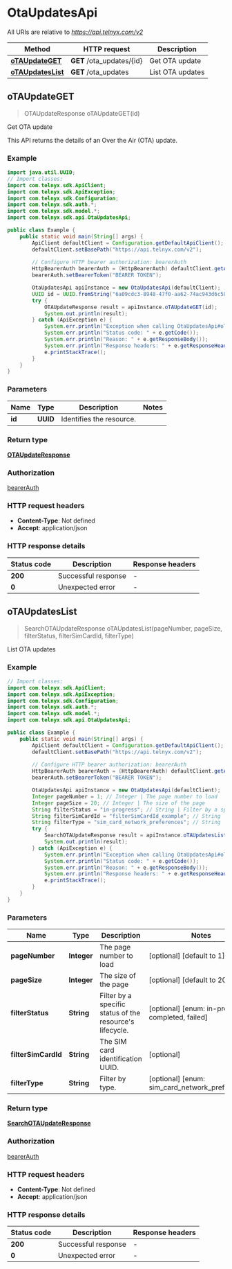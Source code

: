 # OtaUpdatesApi

All URIs are relative to *https://api.telnyx.com/v2*

Method | HTTP request | Description
------------- | ------------- | -------------
[**oTAUpdateGET**](OtaUpdatesApi.md#oTAUpdateGET) | **GET** /ota_updates/{id} | Get OTA update
[**oTAUpdatesList**](OtaUpdatesApi.md#oTAUpdatesList) | **GET** /ota_updates | List OTA updates



## oTAUpdateGET

> OTAUpdateResponse oTAUpdateGET(id)

Get OTA update

This API returns the details of an Over the Air (OTA) update.

### Example

```java
import java.util.UUID;
// Import classes:
import com.telnyx.sdk.ApiClient;
import com.telnyx.sdk.ApiException;
import com.telnyx.sdk.Configuration;
import com.telnyx.sdk.auth.*;
import com.telnyx.sdk.model.*;
import com.telnyx.sdk.api.OtaUpdatesApi;

public class Example {
    public static void main(String[] args) {
        ApiClient defaultClient = Configuration.getDefaultApiClient();
        defaultClient.setBasePath("https://api.telnyx.com/v2");
        
        // Configure HTTP bearer authorization: bearerAuth
        HttpBearerAuth bearerAuth = (HttpBearerAuth) defaultClient.getAuthentication("bearerAuth");
        bearerAuth.setBearerToken("BEARER TOKEN");

        OtaUpdatesApi apiInstance = new OtaUpdatesApi(defaultClient);
        UUID id = UUID.fromString("6a09cdc3-8948-47f0-aa62-74ac943d6c58"); // UUID | Identifies the resource.
        try {
            OTAUpdateResponse result = apiInstance.oTAUpdateGET(id);
            System.out.println(result);
        } catch (ApiException e) {
            System.err.println("Exception when calling OtaUpdatesApi#oTAUpdateGET");
            System.err.println("Status code: " + e.getCode());
            System.err.println("Reason: " + e.getResponseBody());
            System.err.println("Response headers: " + e.getResponseHeaders());
            e.printStackTrace();
        }
    }
}
```

### Parameters


Name | Type | Description  | Notes
------------- | ------------- | ------------- | -------------
 **id** | **UUID**| Identifies the resource. |

### Return type

[**OTAUpdateResponse**](OTAUpdateResponse.md)

### Authorization

[bearerAuth](../README.md#bearerAuth)

### HTTP request headers

- **Content-Type**: Not defined
- **Accept**: application/json

### HTTP response details
| Status code | Description | Response headers |
|-------------|-------------|------------------|
| **200** | Successful response |  -  |
| **0** | Unexpected error |  -  |


## oTAUpdatesList

> SearchOTAUpdateResponse oTAUpdatesList(pageNumber, pageSize, filterStatus, filterSimCardId, filterType)

List OTA updates

### Example

```java
// Import classes:
import com.telnyx.sdk.ApiClient;
import com.telnyx.sdk.ApiException;
import com.telnyx.sdk.Configuration;
import com.telnyx.sdk.auth.*;
import com.telnyx.sdk.model.*;
import com.telnyx.sdk.api.OtaUpdatesApi;

public class Example {
    public static void main(String[] args) {
        ApiClient defaultClient = Configuration.getDefaultApiClient();
        defaultClient.setBasePath("https://api.telnyx.com/v2");
        
        // Configure HTTP bearer authorization: bearerAuth
        HttpBearerAuth bearerAuth = (HttpBearerAuth) defaultClient.getAuthentication("bearerAuth");
        bearerAuth.setBearerToken("BEARER TOKEN");

        OtaUpdatesApi apiInstance = new OtaUpdatesApi(defaultClient);
        Integer pageNumber = 1; // Integer | The page number to load
        Integer pageSize = 20; // Integer | The size of the page
        String filterStatus = "in-progress"; // String | Filter by a specific status of the resource's lifecycle.
        String filterSimCardId = "filterSimCardId_example"; // String | The SIM card identification UUID.
        String filterType = "sim_card_network_preferences"; // String | Filter by type.
        try {
            SearchOTAUpdateResponse result = apiInstance.oTAUpdatesList(pageNumber, pageSize, filterStatus, filterSimCardId, filterType);
            System.out.println(result);
        } catch (ApiException e) {
            System.err.println("Exception when calling OtaUpdatesApi#oTAUpdatesList");
            System.err.println("Status code: " + e.getCode());
            System.err.println("Reason: " + e.getResponseBody());
            System.err.println("Response headers: " + e.getResponseHeaders());
            e.printStackTrace();
        }
    }
}
```

### Parameters


Name | Type | Description  | Notes
------------- | ------------- | ------------- | -------------
 **pageNumber** | **Integer**| The page number to load | [optional] [default to 1]
 **pageSize** | **Integer**| The size of the page | [optional] [default to 20]
 **filterStatus** | **String**| Filter by a specific status of the resource&#39;s lifecycle. | [optional] [enum: in-progress, completed, failed]
 **filterSimCardId** | **String**| The SIM card identification UUID. | [optional]
 **filterType** | **String**| Filter by type. | [optional] [enum: sim_card_network_preferences]

### Return type

[**SearchOTAUpdateResponse**](SearchOTAUpdateResponse.md)

### Authorization

[bearerAuth](../README.md#bearerAuth)

### HTTP request headers

- **Content-Type**: Not defined
- **Accept**: application/json

### HTTP response details
| Status code | Description | Response headers |
|-------------|-------------|------------------|
| **200** | Successful response |  -  |
| **0** | Unexpected error |  -  |

